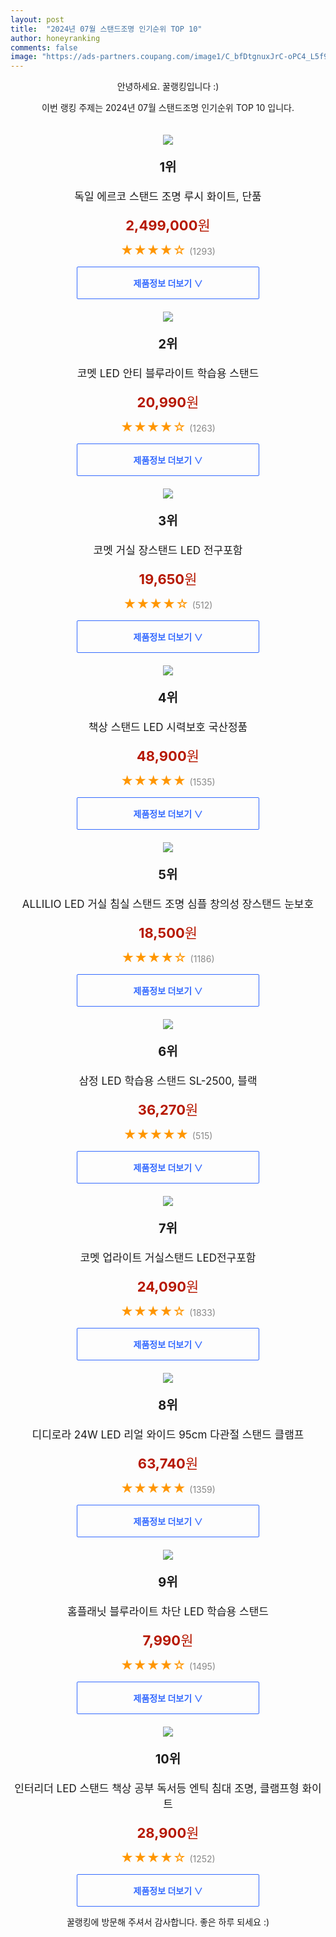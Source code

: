 ```yaml
---
layout: post
title:  "2024년 07월 스탠드조명 인기순위 TOP 10"
author: honeyranking
comments: false
image: "https://ads-partners.coupang.com/image1/C_bfDtgnuxJrC-oPC4_L5f9Q3NKgJKpv0xBuvbPb48p9kWZd41Um_BDAFKXNLuga_SIXC_KwnXFX8k71gpcDb0D_ii_WgAf9QWBx0BU09YDlLI8nedkJSfcOm9Uwm8R2JDrKWkDTJ1oI2-bIVuWQqYsV4OWOBrCmUgQo0ylPNXQx3E9GUpWzjMV_1eqqdGhWHSDgHYKtDnIS1_Bax0QmKAgpBANapqk3u77RGZehhT-4ux6FjLy9Ufn1ZJG30-2TLscvrMbVlpMtT3bCClppy05rI5dTDvC6jdOqcLiXIiAPXPH8CG5rmSM0MM3q1g=="
---
```

<p style="text-align: center;">안녕하세요. 꿀랭킹입니다 :)</p>
<p style="text-align: center;">이번 랭킹 주제는 2024년 07월 스탠드조명 인기순위 TOP 10 입니다.</p><center><img src="https://ads-partners.coupang.com/image1/C_bfDtgnuxJrC-oPC4_L5f9Q3NKgJKpv0xBuvbPb48p9kWZd41Um_BDAFKXNLuga_SIXC_KwnXFX8k71gpcDb0D_ii_WgAf9QWBx0BU09YDlLI8nedkJSfcOm9Uwm8R2JDrKWkDTJ1oI2-bIVuWQqYsV4OWOBrCmUgQo0ylPNXQx3E9GUpWzjMV_1eqqdGhWHSDgHYKtDnIS1_Bax0QmKAgpBANapqk3u77RGZehhT-4ux6FjLy9Ufn1ZJG30-2TLscvrMbVlpMtT3bCClppy05rI5dTDvC6jdOqcLiXIiAPXPH8CG5rmSM0MM3q1g==" style="margin-top:20px" /></center><p style="text-align: center; font-size: 20px"><b>1위</b></p><p style="text-align: center; font-size: 17px">독일 에르코 스탠드 조명 루시 화이트, 단품</p><p style="text-align: center;"><span style="color: #b61800; font-size: 22px;"><b>2,499,000</b>원</span></p><p style="text-align: center;"><span style="color: #ff9600; font-size: 20px;">★★★★☆ </span><span style="color: #878787;">(1293)</span></p><center><a href="https://link.coupang.com/re/AFFSDP?lptag=AF3899140&subid=honeyrank&pageKey=8022626673&itemId=22418803481&vendorItemId=89463560610&traceid=V0-153-175f32e1f84d63f5&clickBeacon=f8a3b9f0-4d1b-11ef-84b9-2884ec9d8fa0%7E3&requestid=20240729050000249197027800&token=31850C%7CMIXED"><div style="font-size: 14px; display: inline-block; padding: 15px 90px; color: #346aff; border-radius: 2px; border: 1px solid #346aff; cursor: pointer;"><b>제품정보 더보기 &or;</b></div></a></center><center><img src="https://ads-partners.coupang.com/image1/Ik0yBLdCoRlhSm9NIikBGa0RZZeX7GfoodJkWflRueiqBZQrr3zH12vKe7SlUnmCe7PC0QoaAMvOkB0Ym4hYK87vnt98cbNbHcIsyKdKzsWhIm4IwD0N__3c02knrRKDkmnVCvuOiWi-C-hwwTgycIUDMd3QcuGnuX4kfI3figZuDLHM72VSPu8XrIxoIl5m-1KJMxizt9rJv5jJzx1dolvZ8vrql5NqPyOM8yi2uPm4CgM7Ab-zd5239Lp8Ci6OQ7BrB6GbLemyw5ZNIgfiebQ2WFJrP0NIKGim" style="margin-top:20px" /></center><p style="text-align: center; font-size: 20px"><b>2위</b></p><p style="text-align: center; font-size: 17px">코멧 LED 안티 블루라이트 학습용 스탠드</p><p style="text-align: center;"><span style="color: #b61800; font-size: 22px;"><b>20,990</b>원</span></p><p style="text-align: center;"><span style="color: #ff9600; font-size: 20px;">★★★★☆ </span><span style="color: #878787;">(1263)</span></p><center><a href="https://link.coupang.com/re/AFFSDP?lptag=AF3899140&subid=honeyrank&pageKey=4705808410&itemId=5932707773&vendorItemId=79901717766&traceid=V0-153-8c62137ea5dca6ea&requestid=20240729050000249197027800&token=31850C%7CMIXED"><div style="font-size: 14px; display: inline-block; padding: 15px 90px; color: #346aff; border-radius: 2px; border: 1px solid #346aff; cursor: pointer;"><b>제품정보 더보기 &or;</b></div></a></center><center><img src="https://ads-partners.coupang.com/image1/y85cEJ76LfYF16CVy7RFgzovHdbgJvV3Ujfk04HjGMFc6sAmt3-4o6leciyJnAUVuP6_xV28TXSCQNRMLWApKzWgPVQ4LRIZxJAY0G-pq7Lkp-YdJs7R3pcJ2wG-ihPzFbWyKLkzMRusXM0vcBElG_PvhA3SAc-FWwqA8fZL6r1I5oZFvfSOg2Xu-9ftg-L3XdhroiEenNubZyY4fH-ZWVc7XNkp3EMfis2SpkG09cuC0XgnpdG7Sj8nbnZD-SNscTyDqzQIz6PL-1EUb_dGp6Q3KZMsp1-c7E_c" style="margin-top:20px" /></center><p style="text-align: center; font-size: 20px"><b>3위</b></p><p style="text-align: center; font-size: 17px">코멧 거실 장스탠드 LED 전구포함</p><p style="text-align: center;"><span style="color: #b61800; font-size: 22px;"><b>19,650</b>원</span></p><p style="text-align: center;"><span style="color: #ff9600; font-size: 20px;">★★★★☆ </span><span style="color: #878787;">(512)</span></p><center><a href="https://link.coupang.com/re/AFFSDP?lptag=AF3899140&subid=honeyrank&pageKey=7028599558&itemId=17337605376&vendorItemId=84508173207&traceid=V0-153-3e0dba77c9c26294&requestid=20240729050000249197027800&token=31850C%7CMIXED"><div style="font-size: 14px; display: inline-block; padding: 15px 90px; color: #346aff; border-radius: 2px; border: 1px solid #346aff; cursor: pointer;"><b>제품정보 더보기 &or;</b></div></a></center><center><img src="https://ads-partners.coupang.com/image1/VNz0UCGsYevMNCrMVGqOgSWhV4MroQ537qejrF0GT0TSp3RWsivBuHmW-2xRmXW8WyAoZRgFXGaaey5I1Dhn5o683-5yGwHnXVgFH2M7wU0ZBqt4aKQMqgXLAAlhTwroKtueFSvRxUuhRDERzvQ3wBAaqGYODjEjxVyxs1gZ93s7E3nCwxZlOStZQEYGCeEvoy-HDBqz41KH8i4jZejBWyj9h5yXqXED_bh7riWhgNm7j1OlXc9zYHwugnJxAal09-VelXRvlI-8Ltyy8vWs68kwK-CddZgQW_IZ2AmZwasaaaYOJJsPfHTtjPtIM3w=" style="margin-top:20px" /></center><p style="text-align: center; font-size: 20px"><b>4위</b></p><p style="text-align: center; font-size: 17px">책상 스탠드 LED 시력보호 국산정품</p><p style="text-align: center;"><span style="color: #b61800; font-size: 22px;"><b>48,900</b>원</span></p><p style="text-align: center;"><span style="color: #ff9600; font-size: 20px;">★★★★★ </span><span style="color: #878787;">(1535)</span></p><center><a href="https://link.coupang.com/re/AFFSDP?lptag=AF3899140&subid=honeyrank&pageKey=7173380203&itemId=18077119419&vendorItemId=84774678719&traceid=V0-153-4a05c30525308082&clickBeacon=f8a3b9f0-4d1b-11ef-93b3-0e15739f5178%7E3&requestid=20240729050000249197027800&token=31850C%7CMIXED"><div style="font-size: 14px; display: inline-block; padding: 15px 90px; color: #346aff; border-radius: 2px; border: 1px solid #346aff; cursor: pointer;"><b>제품정보 더보기 &or;</b></div></a></center><center><img src="https://ads-partners.coupang.com/image1/kXfyEHSMQx0Y3vgHkQIulMGlVAThIFvsKSVvE9427AHQvfCCCX2tNblYV5ug2owoZtgVgf3hFJqHP2mRCnMd7-6IC-NiaR1pJolwpd1vhj1S4_EJvt6e2vYpVXBZsnH4KpvCirD0uKEnCSbwfQgtnajtjb2T4AHvvKfSqNGJfAdFSaYPbKV36cneyCnvR1Ja5xC5SLvErAuXnzp3qZ-WcLjp9n8Rc0Q4HtY5L1lOxHf77JUbwUsuJLUzx2J7hA2mVZBPZyqrniJcXru9ZN_CffGOS09D5WNUh7Cjg4Z0Gjp1dm4EjEXVclNADw==" style="margin-top:20px" /></center><p style="text-align: center; font-size: 20px"><b>5위</b></p><p style="text-align: center; font-size: 17px">ALLILIO LED 거실 침실 스탠드 조명 심플 창의성 장스탠드 눈보호</p><p style="text-align: center;"><span style="color: #b61800; font-size: 22px;"><b>18,500</b>원</span></p><p style="text-align: center;"><span style="color: #ff9600; font-size: 20px;">★★★★☆ </span><span style="color: #878787;">(1186)</span></p><center><a href="https://link.coupang.com/re/AFFSDP?lptag=AF3899140&subid=honeyrank&pageKey=8044598403&itemId=22538371376&vendorItemId=90202444168&traceid=V0-153-81bc4507b000a84b&requestid=20240729050000249197027800&token=31850C%7CMIXED"><div style="font-size: 14px; display: inline-block; padding: 15px 90px; color: #346aff; border-radius: 2px; border: 1px solid #346aff; cursor: pointer;"><b>제품정보 더보기 &or;</b></div></a></center><center><img src="https://ads-partners.coupang.com/image1/UL53HOomugz7gBvBUGTAOO09hyp3kL_KqNWBTwsRBXWNZ2cDrsSdDAd5ii9kZY4_pB3Y8WB2DXLxgdZGVMWETLCzZKeBsAbThXX7cxZpGJKeK3RnWGaamPnZLRuwJ5sye4D3PVSbqfxizGHWF29CVIcXwV74oC28jB49Addt9Ci9tKLacB6jP3JKKjjD6aA7pwciU2Pf-Cxod5XdKNzEuE7UUVQPx-BYGlH41wfn7bnM1xC73Xow96bshEls34GBEMRt4TNPy9kWM6IeIUR386nvbGdjcJkz4x47pN_G" style="margin-top:20px" /></center><p style="text-align: center; font-size: 20px"><b>6위</b></p><p style="text-align: center; font-size: 17px">삼정 LED 학습용 스탠드 SL-2500, 블랙</p><p style="text-align: center;"><span style="color: #b61800; font-size: 22px;"><b>36,270</b>원</span></p><p style="text-align: center;"><span style="color: #ff9600; font-size: 20px;">★★★★★ </span><span style="color: #878787;">(515)</span></p><center><a href="https://link.coupang.com/re/AFFSDP?lptag=AF3899140&subid=honeyrank&pageKey=1836685&itemId=18924474686&vendorItemId=3011417184&traceid=V0-153-47ba3f0ac1f54e62&clickBeacon=f8a3b9f0-4d1b-11ef-98d0-718bd4f59e8b%7E3&requestid=20240729050000249197027800&token=31850C%7CMIXED"><div style="font-size: 14px; display: inline-block; padding: 15px 90px; color: #346aff; border-radius: 2px; border: 1px solid #346aff; cursor: pointer;"><b>제품정보 더보기 &or;</b></div></a></center><center><img src="https://ads-partners.coupang.com/image1/8Q77ENEE6c99Q2Uj8Z94Kz3TldbAhqZ9D6BaYKvtgyfmezV3aL_xFBcQGgnaMpS175p1M3n8va-vsg24Eqpe7ccS3UtKPbmESmNSyqbqy7iK8EhmfRqeIkj5TxSbHlOROM5efm8BuSHJFNmdiy5SEUfYy4bsXhLcaIJko6V8gUODSSKhpTFrMCiI1aFKjcyywQAcGHi9WZRoo7FJ9cId2XCdtRrujxmN1yi91UEmVvo0mnZLTxQUtvHlVSHcxD8ThRXKldRK1NpG23h5FPrNEL7xWgLtkuvsgbFh" style="margin-top:20px" /></center><p style="text-align: center; font-size: 20px"><b>7위</b></p><p style="text-align: center; font-size: 17px">코멧 업라이트 거실스탠드 LED전구포함</p><p style="text-align: center;"><span style="color: #b61800; font-size: 22px;"><b>24,090</b>원</span></p><p style="text-align: center;"><span style="color: #ff9600; font-size: 20px;">★★★★☆ </span><span style="color: #878787;">(1833)</span></p><center><a href="https://link.coupang.com/re/AFFSDP?lptag=AF3899140&subid=honeyrank&pageKey=6590379595&itemId=14869152830&vendorItemId=82108197408&traceid=V0-153-844bf610dc341a7f&requestid=20240729050000249197027800&token=31850C%7CMIXED"><div style="font-size: 14px; display: inline-block; padding: 15px 90px; color: #346aff; border-radius: 2px; border: 1px solid #346aff; cursor: pointer;"><b>제품정보 더보기 &or;</b></div></a></center><center><img src="https://ads-partners.coupang.com/image1/Jmzvl-Z_YlU5c12FJofkKFtK9EqpS3xtm062snLLNQMUEhMRgf2ew8PjOv2MWABrYSVbGBXqj_zTNM7jAT7UDGwe4DP3bFFC0kUjg8ezOaynj5IgFCIkDXoSjbA33SyFi5h2i1wbuLYPQjjtVkaFidIYmzMI3HvNir260BdzxklvITKaM1t48ZcuELLn2Th2hXZgEEr1J8F_rQw4TYppM1-CC1HvyXKPYWS5kq4iWH-cyEIp9-j3pxEkPot5nkQvxA4jm9IIWViOu_iDttVz_J4TRmZIFGgNoNOddPtwPa1hcyLY0PiT7UTB8cwZ9g==" style="margin-top:20px" /></center><p style="text-align: center; font-size: 20px"><b>8위</b></p><p style="text-align: center; font-size: 17px">디디로라 24W LED 리얼 와이드 95cm 다관절 스탠드 클램프</p><p style="text-align: center;"><span style="color: #b61800; font-size: 22px;"><b>63,740</b>원</span></p><p style="text-align: center;"><span style="color: #ff9600; font-size: 20px;">★★★★★ </span><span style="color: #878787;">(1359)</span></p><center><a href="https://link.coupang.com/re/AFFSDP?lptag=AF3899140&subid=honeyrank&pageKey=7986943767&itemId=22187769559&vendorItemId=89234019352&traceid=V0-153-55c609f191915c95&clickBeacon=f8a3e100-4d1b-11ef-950e-7c08ba725756%7E3&requestid=20240729050000249197027800&token=31850C%7CMIXED"><div style="font-size: 14px; display: inline-block; padding: 15px 90px; color: #346aff; border-radius: 2px; border: 1px solid #346aff; cursor: pointer;"><b>제품정보 더보기 &or;</b></div></a></center><center><img src="https://ads-partners.coupang.com/image1/LocOH6hB8QAdNEIJLjW4r_ftzJI9Iw28ary7bNh3ir7ESbfyIJWclLG2540vd9QHVlEG-Is7B_wX17LpcYrcBVQMKxXZ0bgymafyKHljhuPNEppitr9rBTANOH5lR-Iq00AGWI6RerMKOs_TQPTavFWm0x5LNXmEYxoAJDwThsg04yaJijmGatGSwzTavZwF-vKor0bnDKktvgcVTgcHpye5tlgxs2-gVHdnLW-p1TXh5HWkL5otRPtrq5Gw1zdOkyNy35iOjlFuRmlUEhcySraNh-g6BqR2m1DVUQ==" style="margin-top:20px" /></center><p style="text-align: center; font-size: 20px"><b>9위</b></p><p style="text-align: center; font-size: 17px">홈플래닛 블루라이트 차단 LED 학습용 스탠드</p><p style="text-align: center;"><span style="color: #b61800; font-size: 22px;"><b>7,990</b>원</span></p><p style="text-align: center;"><span style="color: #ff9600; font-size: 20px;">★★★★☆ </span><span style="color: #878787;">(1495)</span></p><center><a href="https://link.coupang.com/re/AFFSDP?lptag=AF3899140&subid=honeyrank&pageKey=7665801347&itemId=20435263504&vendorItemId=87516147459&traceid=V0-153-3833117caee7372d&requestid=20240729050000249197027800&token=31850C%7CMIXED"><div style="font-size: 14px; display: inline-block; padding: 15px 90px; color: #346aff; border-radius: 2px; border: 1px solid #346aff; cursor: pointer;"><b>제품정보 더보기 &or;</b></div></a></center><center><img src="https://ads-partners.coupang.com/image1/v9FXYu--lsbP6Dffv_jis5V3Pu2rXutBTXCxTYRP2PHrePv7heoxlwuB2NlkpQynHZxkisFMGGDUUYwtcFHPdMoR9Wwayg4p7-Z0IKMfZCxnx9gv2YqRwiTOXlFDW_V1wxVIrUx6CxkWq9upcl9OSnYUelM0d4lnbjZ37qCaKA1jiezMq9_6rhrsXD5TJvXSsq0JYGZOg4O5i-AF68_qMQ68Ng8RAJnBz7ouVbianRXD06alv8d-1oucGasyDItkSQPnGI-cxztlayBOOTkNYVDy5c2FZ3hqGPw2q8LzDVZdDZ7kLs7-BRZJ5LG2nA==" style="margin-top:20px" /></center><p style="text-align: center; font-size: 20px"><b>10위</b></p><p style="text-align: center; font-size: 17px">인터리더 LED 스탠드 책상 공부 독서등 엔틱 침대 조명, 클램프형 화이트</p><p style="text-align: center;"><span style="color: #b61800; font-size: 22px;"><b>28,900</b>원</span></p><p style="text-align: center;"><span style="color: #ff9600; font-size: 20px;">★★★★☆ </span><span style="color: #878787;">(1252)</span></p><center><a href="https://link.coupang.com/re/AFFSDP?lptag=AF3899140&subid=honeyrank&pageKey=6917933660&itemId=16695072170&vendorItemId=84095231971&traceid=V0-153-1a731db8b7320b15&clickBeacon=f8a3e100-4d1b-11ef-a755-dc8a2a6339e8%7E3&requestid=20240729050000249197027800&token=31850C%7CMIXED"><div style="font-size: 14px; display: inline-block; padding: 15px 90px; color: #346aff; border-radius: 2px; border: 1px solid #346aff; cursor: pointer;"><b>제품정보 더보기 &or;</b></div></a></center><p style="text-align: center;">꿀랭킹에 방문해 주셔서 감사합니다. 좋은 하루 되세요 :)</p>